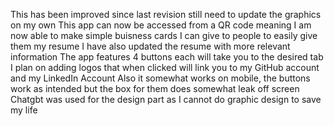 This has been improved since last revision
still need to update the graphics on my own
This app can now be accessed from a QR code meaning I am now able to make simple buisness cards I can give to people to easily give them my resume
I have also updated the resume with more relevant information
The app features 4 buttons each will take you to the desired tab
I plan on adding logos that when clicked will link you to my GitHub account and my LinkedIn Account
Also it somewhat works on mobile, the buttons work as intended but the box for them does somewhat leak off screen
Chatgbt was used for the design part as I cannot do graphic design to save my life
